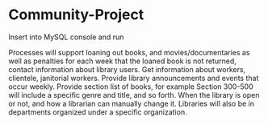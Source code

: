 # Community-Project
Insert into MySQL console and run

Processes will support loaning out books, and movies/documentaries as well as penalties for each week that the loaned book is not returned, contact information about library users. Get information about workers, clientele, janitorial workers. 
Provide library announcements and events that occur weekly. Provide section list of books, for example Section 300-500 will include a specific genre and title, and so forth. When the library is open or not, and how a librarian can manually change it. 
Libraries will also be in departments organized under a specific organization.
